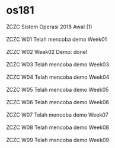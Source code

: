 # os181
ZCZC Sistem Operasi 2018 Awal (1)</br>
</br>
ZCZC W01 Telah mencoba demo Week01</br>
</br>
ZCZC W02 Week02 Demo: done!</br>
</br>
ZCZC W03 Telah mencoba demo Week03</br>
</br>
ZCZC W04 Telah mencoba demo Week04</br>
</br>
ZCZC W05 Telah mencoba demo Week05</br>
</br>
ZCZC W06 Telah mencoba demo Week06</br>
</br>
ZCZC W07 Telah mencoba demo Week07</br>
</br>
ZCZC W08 Telah mencoba demo Week08</br>
</br>
ZCZC W09 Telah mencoba demo Week09</br>
</br>
